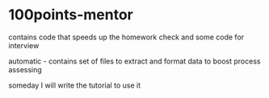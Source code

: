 # 100points-mentor
contains code that speeds up the homework check 
and some code for interview

automatic - contains set of files to extract and format data to boost
process assessing 

someday I will write the tutorial to use it 
